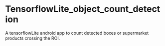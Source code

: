 # TensorflowLite_object_count_detection
A tensorflowLite android app to count detected boxes or supermarket products crossing the ROI.
